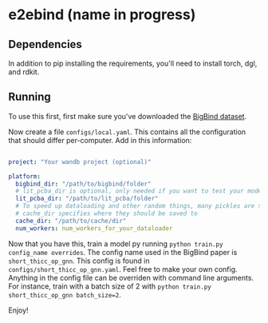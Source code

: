 # e2ebind (name in progress)

## Dependencies

In addition to pip installing the requirements, you'll need to install torch, dgl, and rdkit.

## Running

To use this first, first make sure you've downloaded the [BigBind dataset](https://drive.google.com/file/d/15D6kQZM0FQ2pgpMGJK-5P9T12ZRjBjXS/view?usp=sharing).

Now create a file `configs/local.yaml`. This contains all the configuration that should differ per-computer. Add in this information:
```yaml

project: "Your wandb project (optional)"

platform:
  bigbind_dir: "/path/to/bigbind/folder"
  # lit_pcba_dir is optional, only needed if you want to test your model on LIT_PCBA
  lit_pcba_dir: "/path/to/lit_pcba/folder"
  # To speed up dataloading and other random things, many pickles are saved.
  # cache_dir specifies where they should be saved to
  cache_dir: "/path/to/cache/dir"
  num_workers: num_workers_for_your_dataloader

```

Now that you have this, train a model py running `python train.py config_name overrides`. The config name used in the BigBind paper is `short_thicc_op_gnn`. This config is found in `configs/short_thicc_op_gnn.yaml`. Feel free to make your own config. Anything in the config file can be overriden with command line arguments. For instance, train with a batch size of 2 with `python train.py short_thicc_op_gnn batch_size=2`.

Enjoy!
